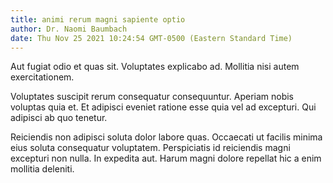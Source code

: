```yaml
---
title: animi rerum magni sapiente optio
author: Dr. Naomi Baumbach
date: Thu Nov 25 2021 10:24:54 GMT-0500 (Eastern Standard Time)
---
```

Aut fugiat odio et quas sit. Voluptates explicabo ad. Mollitia nisi autem exercitationem.

 Voluptates suscipit rerum consequatur consequuntur. Aperiam nobis voluptas quia et. Et adipisci eveniet ratione esse quia vel ad excepturi. Qui adipisci ab quo tenetur.

 Reiciendis non adipisci soluta dolor labore quas. Occaecati ut facilis minima eius soluta consequatur voluptatem. Perspiciatis id reiciendis magni excepturi non nulla. In expedita aut. Harum magni dolore repellat hic a enim mollitia deleniti.
